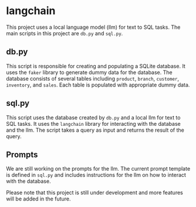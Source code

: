 # langchain

This project uses a local language model (llm) for text to SQL tasks. The main scripts in this project are `db.py` and `sql.py`.

## db.py

This script is responsible for creating and populating a SQLite database. It uses the `faker` library to generate dummy data for the database. The database consists of several tables including `product`, `branch`, `customer`, `inventory`, and `sales`. Each table is populated with appropriate dummy data.

## sql.py

This script uses the database created by `db.py` and a local llm for text to SQL tasks. It uses the `langchain` library for interacting with the database and the llm. The script takes a query as input and returns the result of the query.

## Prompts

We are still working on the prompts for the llm. The current prompt template is defined in `sql.py` and includes instructions for the llm on how to interact with the database.

Please note that this project is still under development and more features will be added in the future.
